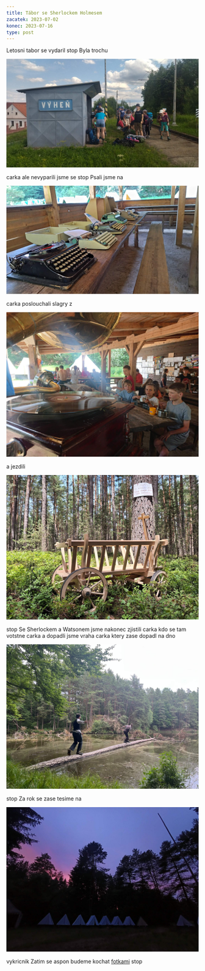 ```yaml
---
title: Tábor se Sherlockem Holmesem
zacatek: 2023-07-02
konec: 2023-07-16
type: post
---
```

L﻿etosni tabor se vydaril stop Byla trochu

![](vyhen.jpg)


carka ale nevyparili jsme se stop Psali jsme na

![](stroje.jpg)


carka poslouchali slagry z

![](gramofon.jpg)


a jezdili

![](drozka.jpg)


stop Se Sherlockem a Watsonem jsme nakonec zjistili carka kdo se tam votstne carka a dopadli jsme vraha carka ktery zase dopadl na dno

![](lepsicertak.jpg)


stop Za rok se zase tesime na

![](stany.jpg)


vykricnik Zatim se aspon budeme kochat [fotkami](https://www.rajce.idnes.cz/album/y1VxLNT27mQP9A8X) stop